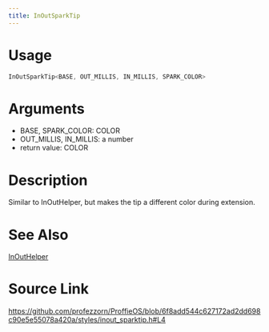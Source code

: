 ```yaml
---
title: InOutSparkTip
---
```


# Usage
```cpp
InOutSparkTip<BASE, OUT_MILLIS, IN_MILLIS, SPARK_COLOR>
```

# Arguments
 * BASE, SPARK_COLOR: COLOR
 * OUT_MILLIS, IN_MILLIS: a number
 * return value: COLOR

# Description
Similar to InOutHelper, but makes the tip a different color
during extension.

# See Also
[InOutHelper](/config/styles/InOutHelper.html)

# Source Link
https://github.com/profezzorn/ProffieOS/blob/6f8add544c627172ad2dd698c90e5e55078a420a/styles/inout_sparktip.h#L4

